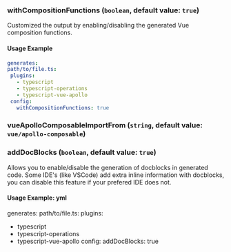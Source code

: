 
### withCompositionFunctions (`boolean`, default value: `true`)

Customized the output by enabling/disabling the generated Vue composition functions.


#### Usage Example

```yml
generates:
path/to/file.ts:
 plugins:
   - typescript
   - typescript-operations
   - typescript-vue-apollo
 config:
   withCompositionFunctions: true
```

### vueApolloComposableImportFrom (`string`, default value: `vue/apollo-composable`)





### addDocBlocks (`boolean`, default value: `true`)

Allows you to enable/disable the generation of docblocks in generated code. Some IDE's (like VSCode) add extra inline information with docblocks, you can disable this feature if your prefered IDE does not.


#### Usage Example: yml
generates:
path/to/file.ts:
 plugins:
   - typescript
   - typescript-operations
   - typescript-vue-apollo
 config:
   addDocBlocks: true

